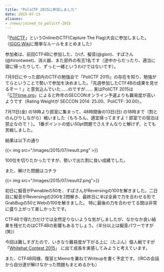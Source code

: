 ```yaml
---
title: "PoliCTF 2015に参加しました"
date: 2015-07-13
aliases:
- /news/joined_to_polictf-2015
---
```


「[PoliCTF](http://polictf.it/)」というOnlineのCTF(Capture The Flag)大会に参加しました。
（[IGGG Wiki](//www.iggg.org/wiki/?PoliCTF2015)に簡単なルールをまとめました）

参加者は、前回CTF4Bに参加した、ひげ、擬音(@gion)、すぱさん(@hirontweet)、消火器、また部外の有志1名です（途中からだったり、適当に寝に帰ったりして、ずっと一緒というわけではないです）。

7月9日にやった部内のCTFの勉強会で「PoliCTF 2015」の存在を知り、勉強がてらということで勢いで参加を決めました。「先週参加したCTF4Bの成果を見せるぞー！」と意気込んでいた……のですが……
実はPoliCTF 2015は「[CTFtime.org](https://ctftime.org/)」によると昨年のSECCONオンライン予選よりも難易度が高いようです（Rating Weightが SECCON 2014: 25.00、PoliCTF: 30.00）。

7月11日(金) の18時より部室に集まって、48時間後の13日(日) の18時まで（割とのんびりしながら）戦いました（もちろん、適宜帰ってますよ！部室での宿泊は禁止なので！）。
1番ポイントの低い50pt問題でさえすんなりと解けず、とても苦戦しました。

結果は以下の通り

{{< img src="/images/2015/07/result.png" >}}

100位を切りたかったですが、勢いで出た割に良い成績でした。

また、解けた問題はコチラ

{{< img src="/images/2015/07/result2.png">}}

初日に擬音がPwnableの50を、すぱさんがReversingの100を解きました。二日目に擬音がReversingの200を2問解き、最終日に半ば全員で力を合わせる形でGrabBugの50とWebの100を解きました。
特に最後の力を合わせてる間は非常に盛り上がって楽しかったです。

CTF4Bで得た力だけでは全然足りないような気がしましたが、なかなか良い結果を残せたのはCTF4Bの影響もあるでしょう。（半分以上は擬音パワーですが(笑)）

今回は難しすぎたので、いきなり難易度が下がる上に（たぶん）個人戦ですが 「[Whitehat Contest 2015](https://wargame.whitehat.vn/)」 に出て成長を実感してみようと考えています。

また、CTF4B同様、復習とMemoを兼ねてWriteupを書く予定です。（IRCの会話から自分達が解けなかった問題もまとめるかも）
